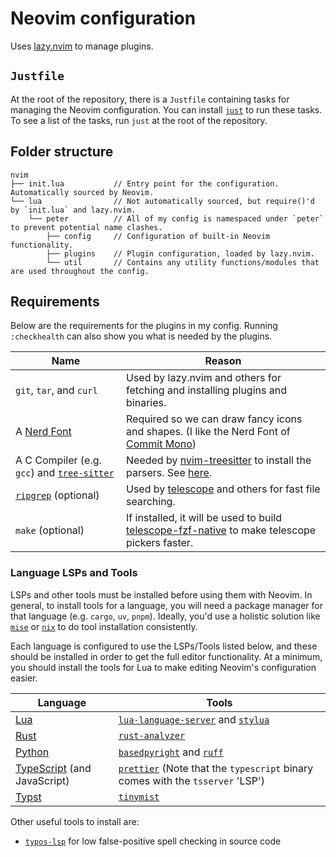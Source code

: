 # Neovim configuration

Uses [lazy.nvim](https://github.com/folke/lazy.nvim) to manage plugins.

## `Justfile`

At the root of the repository, there is a `Justfile` containing tasks for
managing the Neovim configuration. You can install
[`just`](https://github.com/casey/just) to run these tasks. To see a list of
the tasks, run `just` at the root of the repository.

## Folder structure

```
nvim
├── init.lua           // Entry point for the configuration. Automatically sourced by Neovim.
└── lua                // Not automatically sourced, but require()'d by `init.lua` and lazy.nvim.
    └── peter          // All of my config is namespaced under `peter` to prevent potential name clashes.
        ├── config     // Configuration of built-in Neovim functionality.
        ├── plugins    // Plugin configuration, loaded by lazy.nvim.
        └── util       // Contains any utility functions/modules that are used throughout the config.
```

## Requirements

Below are the requirements for the plugins in my config. Running `:checkhealth`
can also show you what is needed by the plugins.

| Name | Reason |
|------|--------|
| `git`, `tar`, and `curl` | Used by lazy.nvim and others for fetching and installing plugins and binaries. |
| A [Nerd Font](https://www.nerdfonts.com/) | Required so we can draw fancy icons and shapes. (I like the Nerd Font of [Commit Mono](https://commitmono.com/)) |
| A C Compiler (e.g. `gcc`) and [`tree-sitter`](https://github.com/tree-sitter/tree-sitter) | Needed by [nvim-treesitter](https://github.com/nvim-treesitter/nvim-treesitter) to install the parsers. See [here](https://github.com/nvim-treesitter/nvim-treesitter/blob/main/README.md#requirements). |
| [`ripgrep`](https://github.com/BurntSushi/ripgrep) (optional) | Used by [telescope](https://github.com/nvim-telescope/telescope.nvim) and others for fast file searching. |
| `make` (optional) | If installed, it will be used to build [telescope-fzf-native](https://github.com/nvim-telescope/telescope-fzf-native.nvim) to make telescope pickers faster. |

### Language LSPs and Tools

LSPs and other tools must be installed before using them with Neovim. In
general, to install tools for a language, you will need a package manager for
that language (e.g. `cargo`, `uv`, `pnpm`). Ideally, you'd use a holistic
solution like [`mise`](https://mise.jdx.dev/) or [`nix`](https://nixos.org/) to
do tool installation consistently.

Each language is configured to use the LSPs/Tools listed below, and these
should be installed in order to get the full editor functionality. At a
minimum, you should install the tools for Lua to make editing Neovim's
configuration easier.

| Language | Tools |
|----------|-------|
| [Lua](https://www.lua.org/) | [`lua-language-server`](https://github.com/LuaLS/lua-language-server) and [`stylua`](https://github.com/JohnnyMorganz/StyLua) |
| [Rust](https://www.rust-lang.org/) | [`rust-analyzer`](https://github.com/rust-lang/rust-analyzer) |
| [Python](https://www.python.org/) | [`basedpyright`](https://github.com/DetachHead/basedpyright) and [`ruff`](https://github.com/astral-sh/ruff) |
| [TypeScript](https://www.typescriptlang.org/) (and JavaScript) | [`prettier`](https://prettier.io/) (Note that the `typescript` binary comes with the `tsserver` 'LSP') |
| [Typst](https://typst.app/) | [`tinymist`](https://github.com/Myriad-Dreamin/tinymist) |

Other useful tools to install are:

- [`typos-lsp`](https://github.com/tekumara/typos-lsp) for low false-positive spell checking in source code
